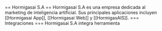 == Hormigasai S.A == Hormigasai S.A es una empresa dedicada al marketing de inteligencia artificial. Sus principales aplicaciones incluyen [[Hormigasai App]], [[Hormigasai Web]] y [[HormigasAIS]]. === Integraciones === Hormigasai S.A integra herramienta